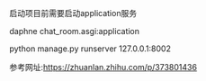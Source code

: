 启动项目前需要启动application服务

 daphne chat_room.asgi:application

python manage.py runserver 127.0.0.1:8002





参考网址:https://zhuanlan.zhihu.com/p/373801436